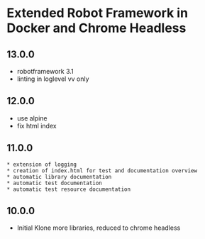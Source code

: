 # Extended Robot Framework in Docker and Chrome Headless 
 
## 13.0.0
 - robotframework 3.1
 - linting in loglevel vv only
 
## 12.0.0
  - use alpine
  - fix html index

## 11.0.0
	* extension of logging
	* creation of index.html for test and documentation overview
	* automatic library documentation
	* automatic test documentation
	* automatic test resource documentation
	
## 10.0.0
 * Initial Klone more libraries, reduced to chrome headless
                                           
[unreleased]: https://github.com/trifox/docker-robot-framework/compare/13.0.0...trifox:develop
[13.0.0]: https://github.com/trifox/docker-robot-framework/compare/12.0.0...trifox:13.0.0
[12.0.0]: https://github.com/trifox/docker-robot-framework/compare/11.0.0...trifox:12.0.0
[11.0.0]: https://github.com/trifox/docker-robot-framework/compare/10.0.0...trifox:11.0.0
[10.0.0]: https://github.com/trifox/docker-robot-framework/tree/10.0.0
